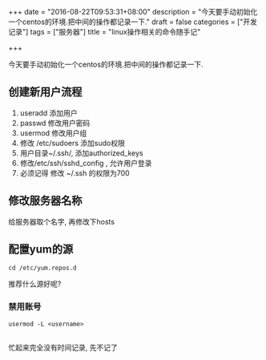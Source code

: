 +++
date = "2016-08-22T09:53:31+08:00"
description = "今天要手动初始化一个centos的环境.把中间的操作都记录一下."
draft = false
categories = ["开发记录"]
tags = ["服务器"]
title = "linux操作相关的命令随手记"

+++

今天要手动初始化一个centos的环境.把中间的操作都记录一下.

## 创建新用户流程

1.  useradd 添加用户
2.  passwd 修改用户密码
2.  usermod  修改用户组
4.  修改 /etc/sudoers 添加sudo权限
5.  用户目录~/.ssh/, 添加authorized_keys
6.  修改/etc/ssh/sshd_config , 允许用户登录
7.  必须记得 修改 ~/.ssh 的权限为700

## 修改服务器名称

给服务器取个名字, 再修改下hosts

## 配置yum的源

    cd /etc/yum.repos.d

推荐什么源好呢?

### 禁用账号

    usermod -L <username>

##

忙起来完全没有时间记录, 先不记了

